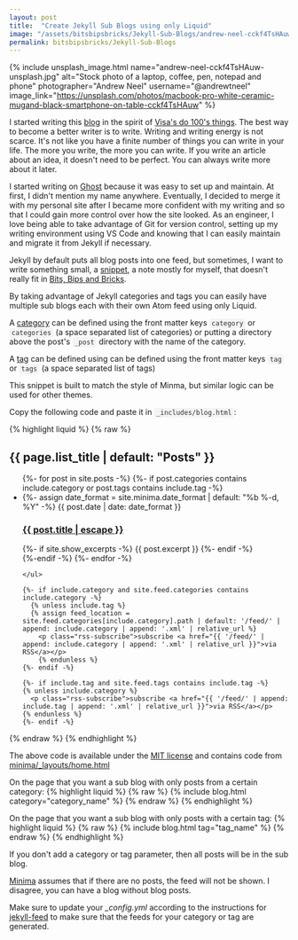 ```yaml
---
layout: post
title:  "Create Jekyll Sub Blogs using only Liquid"
image: "/assets/bitsbipsbricks/Jekyll-Sub-Blogs/andrew-neel-cckf4TsHAuw-unsplash.jpg"
permalink: bitsbipsbricks/Jekyll-Sub-Blogs
---
```


<style>
  :not(pre) > code {
    background-color: #f4f4f4; /* Light grey background */
    color: #333; /* Darker text for better readability */
    padding: 2px 4px;
    border-radius: 4px;
  }
</style>

{% include unsplash_image.html 
   name="andrew-neel-cckf4TsHAuw-unsplash.jpg" 
   alt="Stock photo of a laptop, coffee, pen, notepad and phone" 
   photographer="Andrew Neel" 
   username="@andrewtneel" 
   image_link="https://unsplash.com/photos/macbook-pro-white-ceramic-mugand-black-smartphone-on-table-cckf4TsHAuw" 
%}

I started writing this [blog](/bitsbipsbricks.html) in the spirit of [Visa's do 100's things](https://www.visakanv.com/blog/do100things/). The best way to become a better writer is to write. Writing and writing energy is not scarce. It's not like you have a finite number of things you can write in your life. The more you write, the more you can write. If you write an article about an idea, it doesn't need to be perfect. You can always write more about it later.

I started writing on [Ghost](https://ghost.org/) because it was easy to set up and maintain. At first, I didn't mention my name anywhere. Eventually, I decided to merge it with my personal site after I became more confident with my writing and so that I could gain more control over how the site looked. As an engineer, I love being able to take advantage of Git for version control, setting up my writing environment using VS Code and knowing that I can easily maintain and migrate it from Jekyll if necessary.

Jekyll by default puts all blog posts into one feed, but sometimes, I want to write something small, a [snippet](/snippets), a note mostly for myself, that doesn't really fit in [Bits, Bips and Bricks](/bitsbipsbricks).

By taking advantage of Jekyll categories and tags you can easily have multiple sub blogs each with their own Atom feed using only Liquid.

A [category](https://jekyllrb.com/docs/posts/#categories) can be defined using the front matter keys `category` or `categories` (a space separated list of categories) or putting a directory above the post's `_post` directory with the name of the category. 

A [tag](https://jekyllrb.com/docs/posts/#tags) can be defined using can be defined using the front matter keys `tag` or `tags` (a space separated list of tags)

This snippet is built to match the style of Minma, but similar logic can be used for other themes.

Copy the following code and paste it in `_includes/blog.html`:

{% highlight liquid %}
{% raw %}
<div class="blog">
    <h2 class="post-list-heading">{{ page.list_title | default: "Posts" }}</h2>
    <ul class="post-list">
      {%- for post in site.posts -%}
      {%- if post.categories contains include.category or post.tags contains include.tag -%}
      <li>
        {%- assign date_format = site.minima.date_format | default: "%b %-d, %Y" -%}
        <span class="post-meta">{{ post.date | date: date_format }}</span>
        <h3>
          <a class="post-link" href="{{ post.url | relative_url }}">
            {{ post.title | escape }}
          </a>
        </h3>
        {%- if site.show_excerpts -%}
          {{ post.excerpt }}
        {%- endif -%}
      </li>
      {%-endif -%}
      {%- endfor -%}

    </ul>

    {%- if include.category and site.feed.categories contains include.category -%}
      {% unless include.tag %}
      {% assign feed_location = site.feed.categories[include.category].path | default: '/feed/' | append: include.category | append: '.xml' | relative_url %}
        <p class="rss-subscribe">subscribe <a href="{{ '/feed/' | append: include.category | append: '.xml' | relative_url }}">via RSS</a></p>
        {% endunless %}
    {%- endif -%}

    {%- if include.tag and site.feed.tags contains include.tag -%}
    {% unless include.category %}
      <p class="rss-subscribe">subscribe <a href="{{ '/feed/' | append: include.tag | append: '.xml' | relative_url }}">via RSS</a></p>
    {% endunless %}
    {%- endif -%}

</div>
{% endraw %}
{% endhighlight %}

The above code is available under the [MIT license](/assets/bitsbipsbricks/Jekyll-Sub-Blogs/license.txt) and contains code from [minima/_layouts/home.html](https://github.com/jekyll/minima/blob/38a84a949f9753c4542e25f422935f59b4913053/_layouts/home.html)
<br>

On the page that you want a sub blog with only posts from a certain category:
{% highlight liquid %}
{% raw %}
{% include blog.html category="category_name" %}
{% endraw %}
{% endhighlight %}

On the page that you want a sub blog with only posts with a certain tag:
{% highlight liquid %}
{% raw %}
{% include blog.html tag="tag_name" %}
{% endraw %}
{% endhighlight %}

If you don't add a category or tag parameter, then all posts will be in the sub blog.

[Minima](https://github.com/jekyll/minima/pull/137/files#r124796175) assumes that if there are no posts, the feed will not be shown. I disagree, you can have a blog without blog posts. 

Make sure to update your *_config.yml* according to the instructions for [jekyll-feed](https://github.com/jekyll/jekyll-feed) to make sure that the feeds for your category or tag are generated.